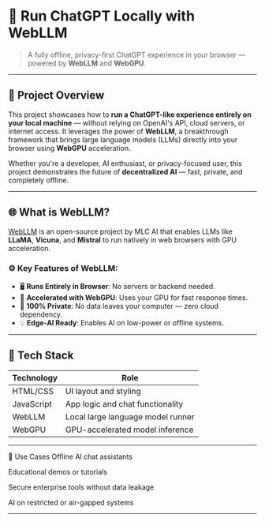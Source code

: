 # 🤖 Run ChatGPT Locally with WebLLM

> A fully offline, privacy-first ChatGPT experience in your browser — powered by **WebLLM** and **WebGPU**.

----

## 📌 Project Overview

This project showcases how to **run a ChatGPT-like experience entirely on your local machine** — without relying on OpenAI's API, cloud servers, or internet access. It leverages the power of **WebLLM**, a breakthrough framework that brings large language models (LLMs) directly into your browser using **WebGPU** acceleration.

Whether you're a developer, AI enthusiast, or privacy-focused user, this project demonstrates the future of **decentralized AI** — fast, private, and completely offline.

----

## 🌐 What is WebLLM?

[WebLLM](https://mlc.ai/web-llm/) is an open-source project by MLC AI that enables LLMs like **LLaMA**, **Vicuna**, and **Mistral** to run natively in web browsers with GPU acceleration.

### ⚙️ Key Features of WebLLM:
- 🖥️ **Runs Entirely in Browser**: No servers or backend needed.
- 🚀 **Accelerated with WebGPU**: Uses your GPU for fast response times.
- 🔐 **100% Private**: No data leaves your computer — zero cloud dependency.
- 💡 **Edge-AI Ready**: Enables AI on low-power or offline systems.

----

## 🧰 Tech Stack

| Technology  | Role                              |
|-------------|-----------------------------------|
| HTML/CSS    | UI layout and styling             |
| JavaScript  | App logic and chat functionality  |
| WebLLM      | Local large language model runner |
| WebGPU      | GPU-accelerated model inference   |

----

🧠 Use Cases
Offline AI chat assistants

Educational demos or tutorials

Secure enterprise tools without data leakage

AI on restricted or air-gapped systems

----